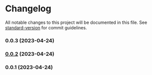 # Changelog

All notable changes to this project will be documented in this file. See [standard-version](https://github.com/conventional-changelog/standard-version) for commit guidelines.

### 0.0.3 (2023-04-24)

### [0.0.2](https://github.com/JingHong0202/test/compare/v0.0.1...v0.0.2) (2023-04-24)

### 0.0.1 (2023-04-24)

